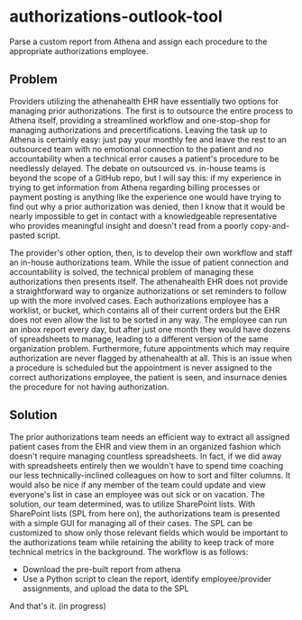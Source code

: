 # authorizations-outlook-tool
Parse a custom report from Athena and assign each procedure to the appropriate authorizations employee.

## Problem
Providers utilizing the athenahealth EHR have essentially two options for managing prior authorizations. The first is to outsource the entire process to Athena itself, providing a streamlined workflow and one-stop-shop for managing authorizations and precertifications. Leaving the task up to Athena is certainly easy: just pay your monthly fee and leave the rest to an outsourced team with no emotional connection to the patient and no accountability when a technical error causes a patient's procedure to be needlessly delayed. The debate on outsourced vs. in-house teams is beyond the scope of a GitHub repo, but I will say this: if my experience in trying to get information from Athena regarding billing processes or payment posting is anything like the experience one would have trying to find out why a prior authorization was denied, then I know that it would be nearly impossible to get in contact with a knowledgeable representative who provides meaningful insight and doesn't read from a poorly copy-and-pasted script.

The provider's other option, then, is to develop their own workflow and staff an in-house authorizations team. While the issue of patient connection and accountability is solved, the technical problem of managing these authorizations then presents itself. The athenahealth EHR does not provide a straightforward way to organize authorizations or set reminders to follow up with the more involved cases. Each authorizations employee has a worklist, or bucket, which contains all of their current orders but the EHR does not even allow the list to be sorted in any way. The employee can run an inbox report every day, but after just one month they would have dozens of spreadsheets to manage, leading to a different version of the same organization problem. Furthermore, future appointments which may require authorization are never flagged by athenahealth at all. This is an issue when a procedure is scheduled but the appointment is never assigned to the correct authorizations employee, the patient is seen, and insurnace denies the procedure for not having authorization.

## Solution
The prior authorizations team needs an efficient way to extract all assigned patient cases from the EHR and view them in an organized fashion which doesn't require managing countless spreadsheets. In fact, if we did away with spreadsheets entirely then we wouldn't have to spend time coaching our less technically-inclined colleagues on how to sort and filter columns. It would also be nice if any member of the team could update and view everyone's list in case an employee was out sick or on vacation. The solution, our team determined, was to utilize SharePoint lists. With SharePoint lists (SPL from here on), the authorizations team is presented with a simple GUI for managing all of their cases. The SPL can be customized to show only those relevant fields which would be important to the authorizations team while retaining the ability to keep track of more technical metrics in the background. The workflow is as follows:

  - Download the pre-built report from athena
  - Use a Python script to clean the report, identify employee/provider assignments, and upload the data to the SPL

And that's it. (in progress)
